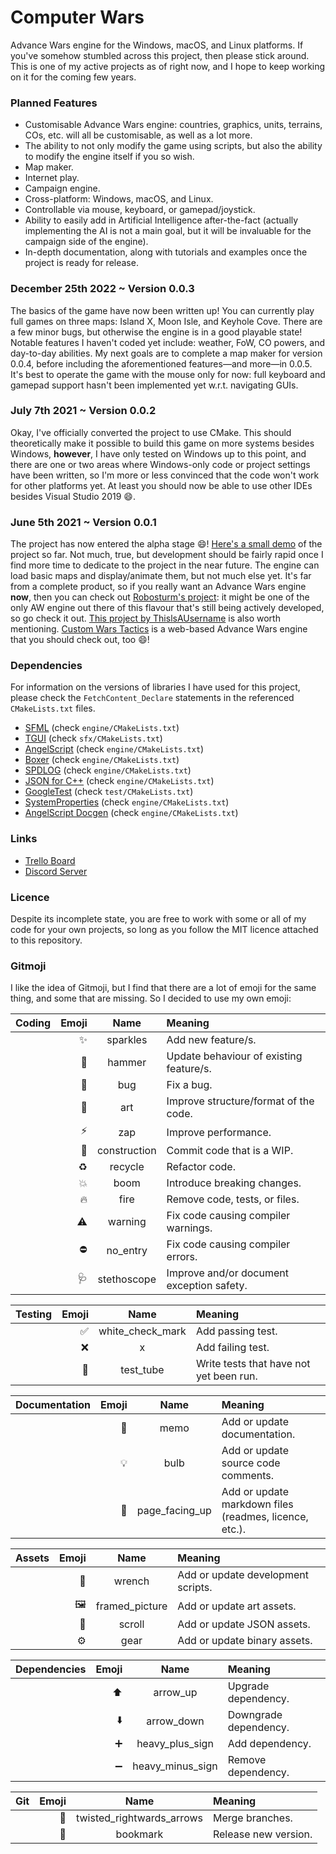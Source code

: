 # Computer Wars
Advance Wars engine for the Windows, macOS, and Linux platforms.
If you've somehow stumbled across this project, then please stick around. This is one of my active projects as of right now, and I hope to keep working on it for the coming few years.

### Planned Features
- Customisable Advance Wars engine: countries, graphics, units, terrains, COs, etc. will all be customisable, as well as a lot more.
- The ability to not only modify the game using scripts, but also the ability to modify the engine itself if you so wish.
- Map maker.
- Internet play.
- Campaign engine.
- Cross-platform: Windows, macOS, and Linux.
- Controllable via mouse, keyboard, or gamepad/joystick.
- Ability to easily add in Artificial Intelligence after-the-fact (actually implementing the AI is not a main goal, but it will be invaluable for the campaign side of the engine).
- In-depth documentation, along with tutorials and examples once the project is ready for release.

### December 25th 2022 ~ Version 0.0.3
The basics of the game have now been written up! You can currently play full games on three maps: Island X, Moon Isle, and Keyhole Cove. There are a few minor bugs, but otherwise the engine is in a good playable state! Notable features I haven't coded yet include: weather, FoW, CO powers, and day-to-day abilities. My next goals are to complete a map maker for version 0.0.4, before including the aforementioned features—and more—in 0.0.5. It's best to operate the game with the mouse only for now: full keyboard and gamepad support hasn't been implemented yet w.r.t. navigating GUIs.

### July 7th 2021 ~ Version 0.0.2
Okay, I've officially converted the project to use CMake. This should theoretically make it possible to build this game on more systems besides Windows, **however**, I have only tested on Windows up to this point, and there are one or two areas where Windows-only code or project settings have been written, so I'm more or less convinced that the code won't work for other platforms yet. At least you should now be able to use other IDEs besides Visual Studio 2019 :smile:.

### June 5th 2021 ~ Version 0.0.1
The project has now entered the alpha stage :smile:! [Here's a small demo](https://youtu.be/p96ly3l8YBo) of the project so far. Not much, true, but development should be fairly rapid once I find more time to dedicate to the project in the near future. The engine can load basic maps and display/animate them, but not much else yet. It's far from a complete product, so if you really want an Advance Wars engine **now**, then you can check out [Robosturm's project](https://github.com/Robosturm/Commander_Wars): it might be one of the only AW engine out there of this flavour that's still being actively developed, so go check it out. [This project by ThislsAUsername](https://github.com/ThislsAUsername/DefendPeace) is also worth mentioning. [Custom Wars Tactics](https://github.com/ctomni231/cwtactics) is a web-based Advance Wars engine that you should check out, too :smile:!

### Dependencies
For information on the versions of libraries I have used for this project, please check the `FetchContent_Declare` statements in the referenced `CMakeLists.txt` files.
- [SFML](https://github.com/SFML/SFML) (check `engine/CMakeLists.txt`)
- [TGUI](https://github.com/CasualYT31/TGUI) (check `sfx/CMakeLists.txt`)
- [AngelScript](https://www.angelcode.com/angelscript/) (check `engine/CMakeLists.txt`)
- [Boxer](https://github.com/aaronmjacobs/Boxer) (check `engine/CMakeLists.txt`)
- [SPDLOG](https://github.com/gabime/spdlog) (check `engine/CMakeLists.txt`)
- [JSON for C++](https://github.com/nlohmann/json) (check `engine/CMakeLists.txt`)
- [GoogleTest](https://github.com/google/googletest) (check `test/CMakeLists.txt`)
- [SystemProperties](https://github.com/CasualYT31/SystemProperties) (check `engine/CMakeLists.txt`)
- [AngelScript Docgen](https://github.com/CasualYT31/angelscript-docgen) (check `engine/CMakeLists.txt`)

### Links
- [Trello Board](https://trello.com/b/GN25IV5j/computer-wars)
- [Discord Server](https://discord.gg/SxaMn2n)

### Licence
Despite its incomplete state, you are free to work with some or all of my code for your own projects, so long as you follow the MIT licence attached to this repository.

### Gitmoji
I like the idea of Gitmoji, but I find that there are a lot of emoji for the same thing, and some that are missing. So I decided to use my own emoji:

| Coding | Emoji | Name | Meaning |
| --- | ---: | :---: | :--- |
| | :sparkles: | sparkles | Add new feature/s. |
| | :hammer: | hammer | Update behaviour of existing feature/s. |
| | :bug: | bug | Fix a bug. |
| | :art: | art | Improve structure/format of the code. |
| | :zap: | zap | Improve performance. |
| | :construction: | construction | Commit code that is a WIP. |
| | :recycle: | recycle | Refactor code. |
| | :boom: | boom | Introduce breaking changes. |
| | :fire: | fire | Remove code, tests, or files. |
| | :warning: | warning | Fix code causing compiler warnings. |
| | :no_entry: | no_entry | Fix code causing compiler errors. |
| | :stethoscope: | stethoscope | Improve and/or document exception safety. |

| Testing | Emoji | Name | Meaning |
| --- | ---: | :---: | :--- |
| | :white_check_mark: | white_check_mark | Add passing test. |
| | :x: | x | Add failing test. |
| | :test_tube: | test_tube | Write tests that have not yet been run. |

| Documentation | Emoji | Name | Meaning |
| --- | ---: | :---: | :--- |
| | :memo: | memo | Add or update documentation. |
| | :bulb: | bulb | Add or update source code comments. |
| | :page_facing_up: | page_facing_up | Add or update markdown files (readmes, licence, etc.). |

| Assets | Emoji | Name | Meaning |
| --- | ---: | :---: | :--- |
| | :wrench: | wrench | Add or update development scripts. |
| | :framed_picture: | framed_picture | Add or update art assets. |
| | :scroll: | scroll | Add or update JSON assets. |
| | :gear: | gear | Add or update binary assets. |

| Dependencies | Emoji | Name | Meaning |
| --- | ---: | :---: | :--- |
| | :arrow_up: | arrow_up | Upgrade dependency. |
| | :arrow_down: | arrow_down | Downgrade dependency. |
| | :heavy_plus_sign: | heavy_plus_sign | Add dependency. |
| | :heavy_minus_sign: | heavy_minus_sign | Remove dependency. |

| Git | Emoji | Name | Meaning |
| --- | ---: | :---: | :--- |
| | :twisted_rightwards_arrows: | twisted_rightwards_arrows | Merge branches. |
| | :bookmark: | bookmark | Release new version. |
